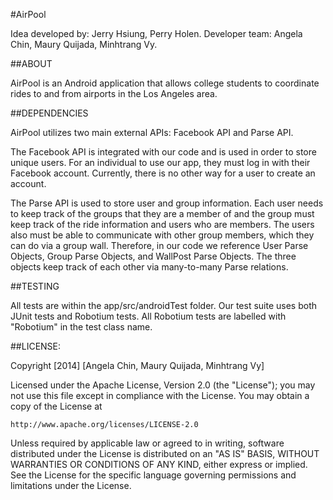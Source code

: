 #AirPool

Idea developed by: Jerry Hsiung, Perry Holen.
Developer team: Angela Chin, Maury Quijada, Minhtrang Vy.

##ABOUT

AirPool is an Android application that allows college students to coordinate
rides to and from airports in the Los Angeles area.

##DEPENDENCIES

AirPool utilizes two main external APIs: Facebook API and Parse API.

The Facebook API is integrated with our code and is used in order to store unique users.
For an individual to use our app, they must log in with their Facebook account. Currently, there
is no other way for a user to create an account.

The Parse API is used to store user and group information. Each user needs to keep track of the
groups that they are a member of and the group must keep track of the ride information and users
who are members. The users also must be able to communicate with other group members, which they
can do via a group wall. Therefore, in our code we reference User Parse Objects, Group Parse
Objects, and WallPost Parse Objects. The three objects keep track of each other via many-to-many
Parse relations.

##TESTING

All tests are within the app/src/androidTest folder. Our test suite uses both JUnit tests and
Robotium tests. All Robotium tests are labelled with "Robotium" in the test class name.

##LICENSE:

Copyright [2014] [Angela Chin, Maury Quijada, Minhtrang Vy]

Licensed under the Apache License, Version 2.0 (the "License");
you may not use this file except in compliance with the License.
You may obtain a copy of the License at

    http://www.apache.org/licenses/LICENSE-2.0

Unless required by applicable law or agreed to in writing, software
distributed under the License is distributed on an "AS IS" BASIS,
WITHOUT WARRANTIES OR CONDITIONS OF ANY KIND, either express or implied.
See the License for the specific language governing permissions and
limitations under the License.